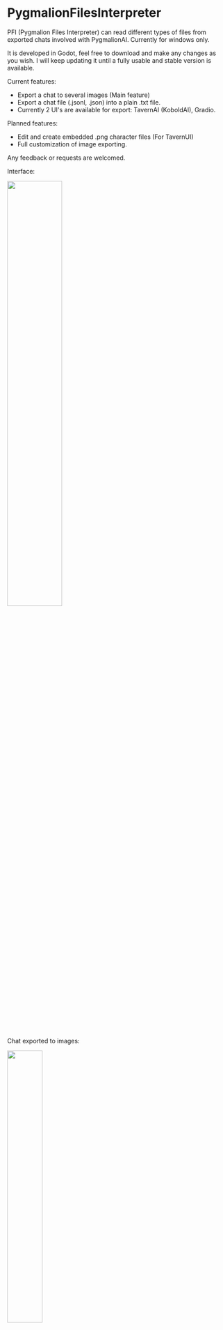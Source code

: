 # PygmalionFilesInterpreter
PFI (Pygmalion Files Interpreter) can read different types of files from exported chats involved with PygmalionAI. Currently for windows only.

It is developed in Godot, feel free to download and make any changes as you wish.
I will keep updating it until a fully usable and stable version is available.

Current features:
 - Export a chat to several images (Main feature)
 - Export a chat file (.jsonl, .json) into a plain .txt file.
 - Currently 2 UI's are available for export: TavernAI (KoboldAI), Gradio.

Planned features:
 - Edit and create embedded .png character files (For TavernUI)
 - Full customization of image exporting.

Any feedback or requests are welcomed.

Interface:

<img src="https://user-images.githubusercontent.com/37593829/216115806-2af09684-fccf-4f6a-b72b-c82b2f1eb771.png" width="50%">

Chat exported to images:

<img src="https://user-images.githubusercontent.com/37593829/216115742-7b47df1e-e22d-4a39-9686-d1b23f279981.png" width="40%">
